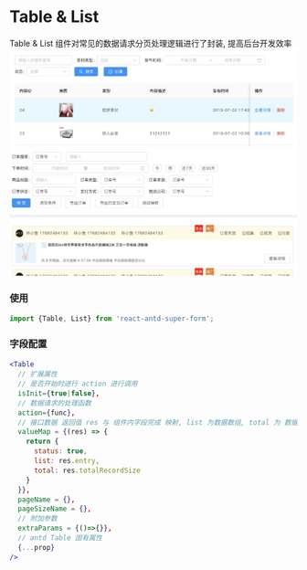 # Table & List

Table & List 组件对常见的数据请求分页处理逻辑进行了封装, 提高后台开发效率
![Table 案例](../examples/assets/Table.jpg)
![List 案例](../examples/assets/List.jpg)
### 使用
```jsx
import {Table, List} from 'react-antd-super-form';
```
### 字段配置
```jsx
<Table
  // 扩展属性
  // 是否开始时进行 action 进行调用
  isInit={true|false},
  // 数据请求的处理函数
  action={func},
  // 接口数据 返回值 res 与 组件内字段完成 映射, list 为数据数组, total 为 数据量, status 为接口是否正常
  valueMap = {(res) => {
    return {
      status: true,
      list: res.entry,
      total: res.totalRecordSize
    }
  }},
  pageName = {},
  pageSizeName = {},
  // 附加参数
  extraParams = {()=>{}},
  // antd Table 固有属性
  {...prop}
/>
```
